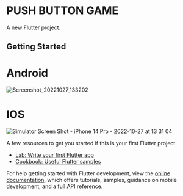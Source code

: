 # PUSH BUTTON GAME

A new Flutter project.


## Getting Started
# Android
![Screenshot_20221027_133202](https://user-images.githubusercontent.com/94286342/198230217-4aa2a7b0-8c1f-47d3-b078-b62ba44dbe46.png)
# IOS
![Simulator Screen Shot - iPhone 14 Pro - 2022-10-27 at 13 31 04](https://user-images.githubusercontent.com/94286342/198229885-9e222daa-4a0e-4158-9dbc-4933f6b046bc.png)


A few resources to get you started if this is your first Flutter project:

- [Lab: Write your first Flutter app](https://docs.flutter.dev/get-started/codelab)
- [Cookbook: Useful Flutter samples](https://docs.flutter.dev/cookbook)

For help getting started with Flutter development, view the
[online documentation](https://docs.flutter.dev/), which offers tutorials,
samples, guidance on mobile development, and a full API reference.
